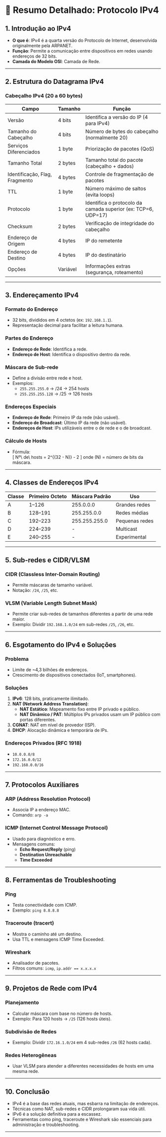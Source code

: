 
# 📘 Resumo Detalhado: Protocolo IPv4

## 1. Introdução ao IPv4
- **O que é**: IPv4 é a quarta versão do Protocolo de Internet, desenvolvida originalmente pela ARPANET.
- **Função**: Permite a comunicação entre dispositivos em redes usando endereços de 32 bits.
- **Camada do Modelo OSI**: Camada de Rede.

---

## 2. Estrutura do Datagrama IPv4
### Cabeçalho IPv4 (20 a 60 bytes)
| Campo | Tamanho | Função |
|--------|-----------|--------|
| Versão | 4 bits | Identifica a versão do IP (4 para IPv4) |
| Tamanho do Cabeçalho | 4 bits | Número de bytes do cabeçalho (normalmente 20) |
| Serviços Diferenciados | 1 byte | Priorização de pacotes (QoS) |
| Tamanho Total | 2 bytes | Tamanho total do pacote (cabeçalho + dados) |
| Identificação, Flag, Fragmento | 4 bytes | Controle de fragmentação de pacotes |
| TTL | 1 byte | Número máximo de saltos (evita loops) |
| Protocolo | 1 byte | Identifica o protocolo da camada superior (ex: TCP=6, UDP=17) |
| Checksum | 2 bytes | Verificação de integridade do cabeçalho |
| Endereço de Origem | 4 bytes | IP do remetente |
| Endereço de Destino | 4 bytes | IP do destinatário |
| Opções | Variável | Informações extras (segurança, roteamento) |

---

## 3. Endereçamento IPv4
### Formato do Endereço
- 32 bits, divididos em 4 octetos (ex: `192.168.1.1`).
- Representação decimal para facilitar a leitura humana.

### Partes do Endereço
- **Endereço de Rede**: Identifica a rede.
- **Endereço de Host**: Identifica o dispositivo dentro da rede.

### Máscara de Sub-rede
- Define a divisão entre rede e host.
- Exemplos:
  - `255.255.255.0` → /24 → 254 hosts
  - `255.255.255.128` → /25 → 126 hosts

### Endereços Especiais
- **Endereço de Rede**: Primeiro IP da rede (não usável).
- **Endereço de Broadcast**: Último IP da rede (não usável).
- **Endereços de Host**: IPs utilizáveis entre o de rede e o de broadcast.

### Cálculo de Hosts
- Fórmula:  
  \[
  Nº\ de\ hosts = 2^{(32 - N)} - 2
  \]
  onde \(N\) = número de bits da máscara.

---

## 4. Classes de Endereços IPv4
| Classe | Primeiro Octeto | Máscara Padrão | Uso |
|--------|------------------|----------------|-----|
| A | 1–126 | 255.0.0.0 | Grandes redes |
| B | 128–191 | 255.255.0.0 | Redes médias |
| C | 192–223 | 255.255.255.0 | Pequenas redes |
| D | 224–239 | - | Multicast |
| E | 240–255 | - | Experimental |

---

## 5. Sub-redes e CIDR/VLSM
### CIDR (Classless Inter-Domain Routing)
- Permite máscaras de tamanho variável.
- Notação: `/24`, `/25`, etc.

### VLSM (Variable Length Subnet Mask)
- Permite criar sub-redes de tamanhos diferentes a partir de uma rede maior.
- Exemplo: Dividir `192.168.1.0/24` em sub-redes `/25`, `/26`, etc.

---

## 6. Esgotamento do IPv4 e Soluções
### Problema
- Limite de ~4,3 bilhões de endereços.
- Crescimento de dispositivos conectados (IoT, smartphones).

### Soluções
1. **IPv6**: 128 bits, praticamente ilimitado.
2. **NAT (Network Address Translation)**:
   - **NAT Estático**: Mapeamento fixo entre IP privado e público.
   - **NAT Dinâmico / PAT**: Múltiplos IPs privados usam um IP público com portas diferentes.
3. **CGNAT**: NAT em nível de provedor (ISP).
4. **DHCP**: Alocação dinâmica e temporária de IPs.

### Endereços Privados (RFC 1918)
- `10.0.0.0/8`
- `172.16.0.0/12`
- `192.168.0.0/16`

---

## 7. Protocolos Auxiliares
### ARP (Address Resolution Protocol)
- Associa IP a endereço MAC.
- Comando: `arp -a`

### ICMP (Internet Control Message Protocol)
- Usado para diagnóstico e erro.
- Mensagens comuns:
  - **Echo Request/Reply** (ping)
  - **Destination Unreachable**
  - **Time Exceeded**

---

## 8. Ferramentas de Troubleshooting
### Ping
- Testa conectividade com ICMP.
- Exemplo: `ping 8.8.8.8`

### Traceroute (tracert)
- Mostra o caminho até um destino.
- Usa TTL e mensagens ICMP Time Exceeded.

### Wireshark
- Analisador de pacotes.
- Filtros comuns: `icmp`, `ip.addr == x.x.x.x`

---

## 9. Projetos de Rede com IPv4
### Planejamento
- Calcular máscara com base no número de hosts.
- Exemplo: Para 120 hosts → `/25` (126 hosts úteis).

### Subdivisão de Redes
- Exemplo: Dividir `172.16.1.0/24` em 4 sub-redes `/26` (62 hosts cada).

### Redes Heterogêneas
- Usar VLSM para atender a diferentes necessidades de hosts em uma mesma rede.

---

## 10. Conclusão
- IPv4 é a base das redes atuais, mas esbarra na limitação de endereços.
- Técnicas como NAT, sub-redes e CIDR prolongaram sua vida útil.
- IPv6 é a solução definitiva para a escassez.
- Ferramentas como ping, traceroute e Wireshark são essenciais para administração e troubleshooting.

---
